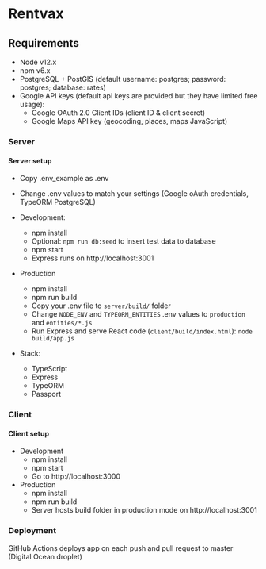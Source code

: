 # Rentvax

## Requirements

* Node v12.x
* npm v6.x
* PostgreSQL + PostGIS (default username: postgres; password: postgres; database: rates)
* Google API keys (default api keys are provided but they have limited free usage):
  * Google OAuth 2.0 Client IDs (client ID & client secret)
  * Google Maps API key (geocoding, places, maps JavaScript)

### Server

#### Server setup

* Copy .env_example as .env
* Change .env values to match your settings (Google oAuth credentials, TypeORM PostgreSQL)
* Development:
  * npm install
  * Optional: `npm run db:seed` to insert test data to database
  * npm start
  * Express runs on http://localhost:3001
* Production
  * npm install
  * npm run build
  * Copy your .env file to `server/build/` folder
  * Change `NODE_ENV` and `TYPEORM_ENTITIES` .env values to `production` and `entities/*.js`
  * Run Express and serve React code (`client/build/index.html`): `node build/app.js`

* Stack:
  * TypeScript
  * Express
  * TypeORM
  * Passport

### Client

#### Client setup

* Development
  * npm install
  * npm start
  * Go to http://localhost:3000
* Production
  * npm install
  * npm run build
  * Server hosts build folder in production mode on http://localhost:3001

### Deployment

GitHub Actions deploys app on each push and pull request to master (Digital Ocean droplet)

